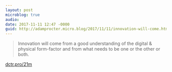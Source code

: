 ```yaml
---
layout: post
microblog: true
audio: 
date: 2017-11-11 12:47 -0000
guid: http://adamprocter.micro.blog/2017/11/11/innovation-will-come.html
---
```

> Innovation will come from a good understanding of the digital & physical form-factor and from what needs to be one or the other or both.

[dctr.pro/21m](http://dctr.pro/21m)

